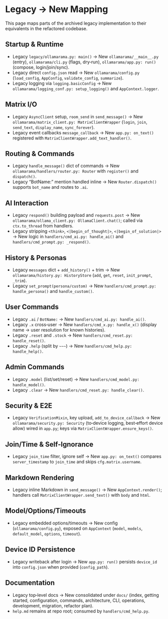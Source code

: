 # Legacy → New Mapping

This page maps parts of the archived legacy implementation to their equivalents in the refactored codebase.

## Startup & Runtime

- Legacy `legacy/ollamarama.py: main()` → New `ollamarama/__main__.py` (entry), `ollamarama/cli.py` (flags, dry‑run), `ollamarama/app.py: run()` (compose, login/join/sync).
- Legacy direct `config.json` read → New `ollamarama/config.py` (`load_config`, `AppConfig`, `validate_config`, `summarize`).
- Legacy logging via `logging.basicConfig` → New `ollamarama/logging_conf.py: setup_logging()` and `AppContext.logger`.

## Matrix I/O

- Legacy `AsyncClient` setup, `room_send` in `send_message()` → New `ollamarama/matrix_client.py: MatrixClientWrapper` (`login`, `join`, `send_text`, `display_name`, `sync_forever`).
- Legacy event callbacks `message_callback` → New `app.py: on_text()` registered with `MatrixClientWrapper.add_text_handler()`.

## Routing & Commands

- Legacy `handle_message()` dict of commands → New `ollamarama/handlers/router.py: Router` with `register()` and `dispatch()`.
- Legacy “BotName:” mention handled inline → New `Router.dispatch()` supports `bot_name` and routes to `.ai`.

## AI Interaction

- Legacy `respond()` building payload and `requests.post` → New `ollamarama/ollama_client.py: OllamaClient.chat()`; called via `ctx.to_thread` from handlers.
- Legacy stripping `<think>`, `<|begin_of_thought|>`, `<|begin_of_solution|>` → New logic in `handlers/cmd_ai.py: handle_ai()` and `handlers/cmd_prompt.py: _respond()`.

## History & Personas

- Legacy `messages` dict + `add_history()` + trim → New `ollamarama/history.py: HistoryStore` (`add`, `get`, `reset`, `init_prompt`, `_trim`).
- Legacy `set_prompt(persona/custom)` → New `handlers/cmd_prompt.py: handle_persona()` and `handle_custom()`.

## User Commands

- Legacy `.ai` / `BotName:` → New `handlers/cmd_ai.py: handle_ai()`.
- Legacy `.x` cross‑user → New `handlers/cmd_x.py: handle_x()` (display name → user resolution for known histories).
- Legacy `.reset` and `.stock` → New `handlers/cmd_reset.py: handle_reset()`.
- Legacy `.help` (split by `~~~`) → New `handlers/cmd_help.py: handle_help()`.

## Admin Commands

- Legacy `.model` (list/set/reset) → New `handlers/cmd_model.py: handle_model()`.
- Legacy `.clear` → New `handlers/cmd_reset.py: handle_clear()`.

## Security & E2E

- Legacy `VerificationMixin`, key upload, `add_to_device_callback` → New `ollamarama/security.py: Security` (to‑device logging, best‑effort device allow) wired in `app.py`; keys via `MatrixClientWrapper.ensure_keys()`.

## Join/Time & Self‑Ignorance

- Legacy `join_time` filter, ignore self → New `app.py: on_text()` compares `server_timestamp` to `join_time` and skips `cfg.matrix.username`.

## Markdown Rendering

- Legacy inline Markdown in `send_message()` → New `AppContext.render()`; handlers call `MatrixClientWrapper.send_text()` with `body` and `html`.

## Model/Options/Timeouts

- Legacy embedded options/timeouts → New config (`ollamarama/config.py`), exposed on `AppContext` (`model`, `models`, `default_model`, `options`, `timeout`).

## Device ID Persistence

- Legacy writeback after login → New `app.py: run()` persists `device_id` into `config.json` when provided (`config_path`).

## Documentation

- Legacy top‑level docs → New consolidated under `docs/` (index, getting started, configuration, commands, architecture, CLI, operations, development, migration, refactor plan).
- `help.md` remains at repo root; consumed by `handlers/cmd_help.py`.

